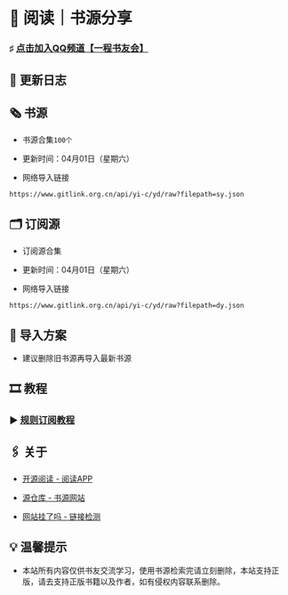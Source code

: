 #  📖 阅读｜书源分享

###  ♯ [点击加入QQ频道【一程书友会】](https://qun.qq.com/qqweb/qunpro/share?_wv=3&_wwv=128&appChannel=share&inviteCode=1W5a7r2&businessType=9&from=246610&biz=ka)

##  📢 更新日志
                         
##  🗞️ 书源

- 书源合集`100个`

- 更新时间：04月01日（星期六）

- 网络导入链接

```
https://www.gitlink.org.cn/api/yi-c/yd/raw?filepath=sy.json
```


##  🗂️ 订阅源

- 订阅源合集

- 更新时间：04月01日（星期六）

- 网络导入链接

```
https://www.gitlink.org.cn/api/yi-c/yd/raw?filepath=dy.json
```

##  💠 导入方案

- 建议删除旧书源再导入最新书源

##  🎞️ 教程

###  ▶️ [规则订阅教程](https://b23.tv/PQosCT0)

##  🖇️ 关于

- [开源阅读 - 阅读APP](https://www.coolapk.com/apk/io.legado.app.release)

- [源仓库 - 书源网站](http://www.yckceo.com/)

- [网站挂了吗 - 链接检测](https://gualemang.com/)

##  💡 温馨提示

- 本站所有内容仅供书友交流学习，使用书源检索完请立刻删除，本站支持正版，请去支持正版书籍以及作者，如有侵权内容联系删除。